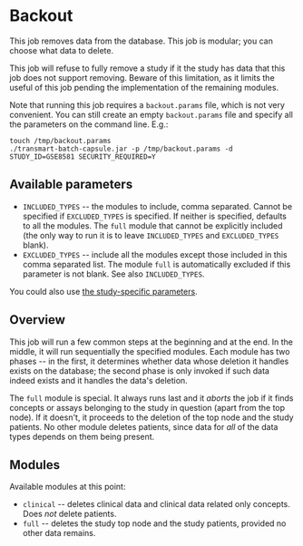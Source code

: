 Backout
==================

This job removes data from the database. This job is modular; you can choose
what data to delete.

This job will refuse to fully remove a study if it the study has data that this
job does not support removing. Beware of this limitation, as it limits the
useful of this job pending the implementation of the remaining modules.

Note that running this job requires a `backout.params` file, which is not very
convenient. You can still create an empty `backout.params` file and specify all
the parameters on the command line. E.g.:

    touch /tmp/backout.params
    ./transmart-batch-capsule.jar -p /tmp/backout.params -d STUDY_ID=GSE8581 SECURITY_REQUIRED=Y

Available parameters
--------------------
- `INCLUDED_TYPES` -- the modules to include, comma separated. Cannot be
  specified if `EXCLUDED_TYPES` is specified. If neither is specified, defaults
  to all the modules. The `full` module that cannot be explicitly included (the
  only way to run it is to leave `INCLUDED_TYPES` and `EXCLUDED_TYPES` blank).
- `EXCLUDED_TYPES` -- include all the modules except those included in this
  comma separated list. The module `full` is automatically excluded if this
  parameter is not blank. See also `INCLUDED_TYPES`.

You could also use [the study-specific parameters](study-params.md).


Overview
--------

This job will run a few common steps at the beginning and at the end. In the
middle, it will run sequentially the specified modules. Each module has two
phases -- in the first, it determines whether data whose deletion it handles
exists on the database; the second phase is only invoked if such data indeed
exists and it handles the data's deletion.

The `full` module is special. It always runs last and it *aborts* the job if it
finds concepts or assays belonging to the study in question (apart from the top
node). If it doesn't, it proceeds to the deletion of the top node and the study
patients. No other module deletes patients, since data for _all_ of the data
types depends on them being present.


Modules
-------

Available modules at this point:

  * `clinical` -- deletes clinical data and clinical data related only concepts.
    Does *not* delete patients.
  * `full` -- deletes the study top node and the study patients, provided no
    other data remains.
